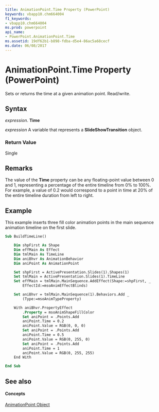 ```yaml
---
title: AnimationPoint.Time Property (PowerPoint)
keywords: vbapp10.chm664004
f1_keywords:
- vbapp10.chm664004
ms.prod: powerpoint
api_name:
- PowerPoint.AnimationPoint.Time
ms.assetid: 19df62b1-b898-fdba-d5e4-86ac5a68cecf
ms.date: 06/08/2017
---
```



# AnimationPoint.Time Property (PowerPoint)

Sets or returns the time at a given animation point. Read/write.


## Syntax

 _expression_. **Time**

 _expression_ A variable that represents a **SlideShowTransition** object.


### Return Value

Single


## Remarks

The value of the **Time** property can be any floating-point value between 0 and 1, representing a percentage of the entire timeline from 0% to 100%. For example, a value of 0.2 would correspond to a point in time at 20% of the entire timeline duration from left to right.


## Example

This example inserts three fill color animation points in the main sequence animation timeline on the first slide.


```vb
Sub BuildTimeLine()

    Dim shpFirst As Shape
    Dim effMain As Effect
    Dim tmlMain As TimeLine
    Dim aniBhvr As AnimationBehavior
    Dim aniPoint As AnimationPoint

    Set shpFirst = ActivePresentation.Slides(1).Shapes(1)
    Set tmlMain = ActivePresentation.Slides(1).TimeLine
    Set effMain = tmlMain.MainSequence.AddEffect(Shape:=shpFirst, _
        EffectId:=msoAnimEffectBlinds)

    Set aniBhvr = tmlMain.MainSequence(1).Behaviors.Add _
        (Type:=msoAnimTypeProperty)

    With aniBhvr.PropertyEffect
        .Property = msoAnimShapeFillColor
        Set aniPoint = .Points.Add
        aniPoint.Time = 0.2
        aniPoint.Value = RGB(0, 0, 0)
        Set aniPoint = .Points.Add
        aniPoint.Time = 0.5
        aniPoint.Value = RGB(0, 255, 0)
        Set aniPoint = .Points.Add
        aniPoint.Time = 1
        aniPoint.Value = RGB(0, 255, 255)
    End With

End Sub
```


## See also


#### Concepts


[AnimationPoint Object](animationpoint-object-powerpoint.md)

